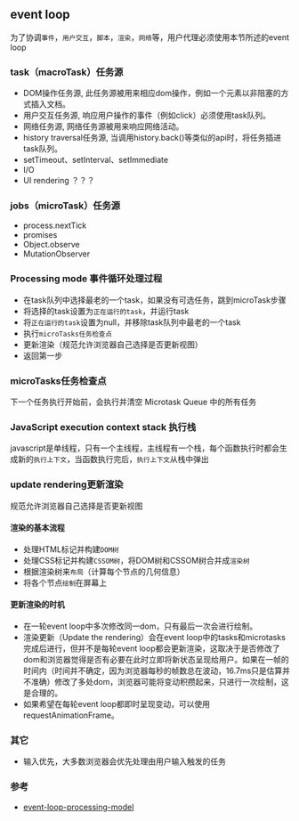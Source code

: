 ## event loop
为了协调`事件`，`用户交互`，`脚本`，`渲染`，`网络`等，用户代理必须使用本节所述的event loop

### task（macroTask）任务源
* DOM操作任务源, 此任务源被用来相应dom操作，例如一个元素以非阻塞的方式插入文档。
* 用户交互任务源, 响应用户操作的事件（例如click）必须使用task队列。
* 网络任务源, 网络任务源被用来响应网络活动。
* history traversal任务源, 当调用history.back()等类似的api时，将任务插进task队列。
* setTimeout、setInterval、setImmediate
* I/O
* UI rendering ？？？

### jobs（microTask）任务源
* process.nextTick
* promises
* Object.observe
* MutationObserver

### Processing mode 事件循环处理过程
* 在task队列中选择最老的一个task，如果没有可选任务，跳到microTask步骤
* 将选择的task设置为`正在运行的task`，并运行task
* 将`正在运行的task`设置为null，并移除task队列中最老的一个task
* 执行`microTasks任务检查点`
* 更新渲染（规范允许浏览器自己选择是否更新视图）
* 返回第一步

### microTasks任务检查点
下一个任务执行开始前，会执行并清空 Microtask Queue 中的所有任务

### JavaScript execution context stack 执行栈
javascript是单线程，只有一个主线程，主线程有一个栈，每个函数执行时都会生成新的`执行上下文`，当函数执行完后，`执行上下文`从栈中弹出

### update rendering更新渲染
规范允许浏览器自己选择是否更新视图

#### 渲染的基本流程
* 处理HTML标记并构建`DOM树`
* 处理CSS标记并构建`CSSOM树`，将DOM树和CSSOM树合并成`渲染树`
* 根据渲染树来`布局`（计算每个节点的几何信息）
* 将各个节点`绘制`在屏幕上

#### 更新渲染的时机
* 在一轮event loop中多次修改同一dom，只有最后一次会进行绘制。
* 渲染更新（Update the rendering）会在event loop中的tasks和microtasks完成后进行，但并不是每轮event loop都会更新渲染，这取决于是否修改了dom和浏览器觉得是否有必要在此时立即将新状态呈现给用户。如果在一帧的时间内（时间并不确定，因为浏览器每秒的帧数总在波动，16.7ms只是估算并不准确）修改了多处dom，浏览器可能将变动积攒起来，只进行一次绘制，这是合理的。
* 如果希望在每轮event loop都即时呈现变动，可以使用requestAnimationFrame。

### 其它
* 输入优先，大多数浏览器会优先处理由用户输入触发的任务

### 参考
* [event-loop-processing-model](https://html.spec.whatwg.org/multipage/webappapis.html#event-loop-processing-model)